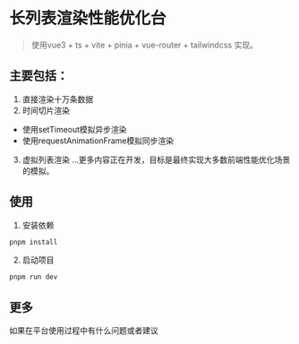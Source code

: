 # 长列表渲染性能优化台

> 使用vue3 + ts + vite + pinia + vue-router + tailwindcss 实现。

## 主要包括：

1. 直接渲染十万条数据
2. 时间切片渲染

- 使用setTimeout模拟异步渲染
- 使用requestAnimationFrame模拟同步渲染

3. 虚拟列表渲染
   ...更多内容正在开发，目标是最终实现大多数前端性能优化场景的模拟。

## 使用

1. 安装依赖

```bash
pnpm install
```

2. 启动项目

```bash
pnpm run dev
```

## 更多
如果在平台使用过程中有什么问题或者建议
